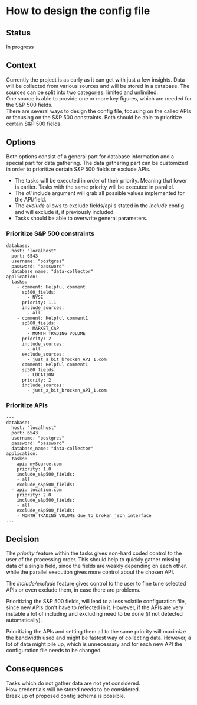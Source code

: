 # How to design the config file

## Status

In progress

## Context

Currently the project is as early as it can get with just a few insights. Data will be collected from various sources and will be stored in a database. The sources can be split into two categories: limited and unlimited.</br>
One source is able to provide one or more key figures, which are needed for the S&P 500 fields.</br>
There are several ways to design the config file, focusing on the called APIs or focusing on the S&P 500 constraints. Both should be able to prioritize certain S&P 500 fields.



## Options

Both options consist of a general part for database information and a special part for data gathering. The data gathering part can be customized in order to prioritize certain S&P 500 fields or exclude APIs.</br>
- The tasks will be executed in order of their priority. Meaning that lower is earlier. Tasks with the same priority will be executed in parallel.
- The <i>all</i> include argument will grab all possible values implemented for the API/field.
- The <i>exclude</i> allows to exclude fields/api's stated in the <i>include</i> config and will exclude it, if previously included.
- Tasks should be able to overwrite general parameters.

### Prioritize S&P 500 constraints

```
database:
  host: "localhost"
  port: 6543
  username: "postgres"
  password: "password"
  database_name: "data-collector"
application:
  tasks:
    - comment: Helpful comment
      sp500_fields:
        - NYSE
      priority: 1.1
      include_sources:
        - all
    - comment: Helpful comment1
      sp500_fields:
        - MARKET_CAP
        - MONTH_TRADING_VOLUME
      priority: 2
      include_sources:
        - all
      exclude_sources:
        - just_a_bit_brocken_API_1.com
    - comment: Helpful comment1
      sp500_fields:
        - LOCATION
      priority: 2
      include_sources:
        - just_a_bit_brocken_API_1.com

```

### Prioritize APIs

```
---
database:
  host: "localhost"
  port: 6543
  username: "postgres"
  password: "password"
  database_name: "data-collector"
application:  
  tasks:
  - api: mySource.com
    priority: 1.0
    include_s&p500_fields:
    - all
    exclude_s&p500_fields:
  - api: location.com
    priority: 2.0
    include_s&p500_fields:
    - all
    exclude_s&p500_fields:
    - MONTH_TRADING_VOLUME_due_to_broken_json_interface
...
```


## Decision

The <i>priority</i> feature within the tasks gives non-hard coded control to the user of the processing order. This should help to quickly gather missing data of a single field, since the fields are weakly depending on each other, while the parallel execution gives more control about the chosen API.

The <i>include/exclude</i> feature gives control to the user to fine tune selected APIs or even exclude them, in case there are problems. 

Prioritizing the S&P 500 fields, will lead to a less volatile configuration file, since new APIs don't have to reflected in it. However, if the APIs are very instable a lot of including and excluding need to be done (if not detected automatically).

Prioritizing the APIs and setting them all to the same priority will maximize the bandwidth used and might be fastest way of collecting data. However, a lot of data might pile up, which is unnecessary and for each new API the configuration file needs to be changed.



## Consequences

Tasks which do not gather data are not yet considered.</br>
How credentials will be stored needs to be considered.</br>
Break up of proposed config schema is possible.